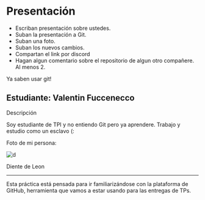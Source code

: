 # Presentación

- Escriban presentación sobre ustedes.
- Suban la presentación a Git.
- Suban una foto.
- Suban los nuevos cambios.
- Compartan el link por discord
- Hagan algun comentario sobre el repositorio de algun otro compañere. Al menos 2.

Ya saben usar git!


## Estudiante: Valentin Fuccenecco

Descripción

Soy estudiante de TPI y no entiendo Git pero ya aprendere. Trabajo y estudio como un esclavo (: 

Foto de mi persona:

![d](https://www.google.com.ar/url?sa=i&url=https%3A%2F%2Fcodigoespagueti.com%2Fnoticias%2Fcine-y-tv%2Festos-son-capitulo-donde-salieron-mejores-memes-los-simpson%2F&psig=AOvVaw0GeWbwzhRPIPwor6gDfp7U&ust=1692228206766000&source=images&cd=vfe&opi=89978449&ved=0CBAQjRxqFwoTCPii-rrn34ADFQAAAAAdAAAAABAJ)


Diente de Leon

------

Esta práctica está pensada para ir familiarizándose con la plataforma de GitHub, herramienta que vamos a estar usando para las entregas de TPs.

